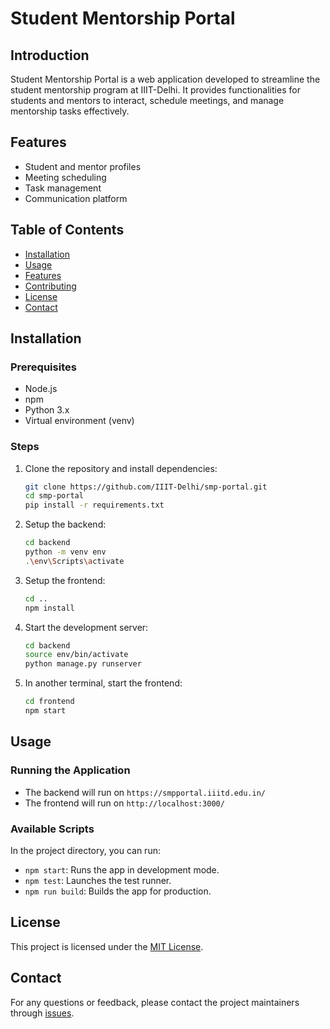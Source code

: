 # Student Mentorship Portal

## Introduction
Student Mentorship Portal is a web application developed to streamline the student mentorship program at IIIT-Delhi. It provides functionalities for students and mentors to interact, schedule meetings, and manage mentorship tasks effectively.

## Features
- Student and mentor profiles
- Meeting scheduling
- Task management
- Communication platform

## Table of Contents
- [Installation](#installation)
- [Usage](#usage)
- [Features](#features)
- [Contributing](#contributing)
- [License](#license)
- [Contact](#contact)

## Installation

### Prerequisites
- Node.js
- npm
- Python 3.x
- Virtual environment (venv)

### Steps
1. Clone the repository and install dependencies:
    ```bash
    git clone https://github.com/IIIT-Delhi/smp-portal.git
    cd smp-portal
    pip install -r requirements.txt
    ```

2. Setup the backend:
    ```bash
    cd backend
    python -m venv env
    .\env\Scripts\activate
    ```

3. Setup the frontend:
    ```bash
    cd ..
    npm install
    ```

4. Start the development server:
    ```bash
    cd backend
    source env/bin/activate
    python manage.py runserver
    ```

5. In another terminal, start the frontend:
    ```bash
    cd frontend
    npm start
    ```

## Usage

### Running the Application
- The backend will run on `https://smpportal.iiitd.edu.in/`
- The frontend will run on `http://localhost:3000/`

### Available Scripts
In the project directory, you can run:
- `npm start`: Runs the app in development mode.
- `npm test`: Launches the test runner.
- `npm run build`: Builds the app for production.

## License
This project is licensed under the [MIT License](LICENSE).

## Contact
For any questions or feedback, please contact the project maintainers through [issues](https://github.com/IIIT-Delhi/smp-portal/issues).
